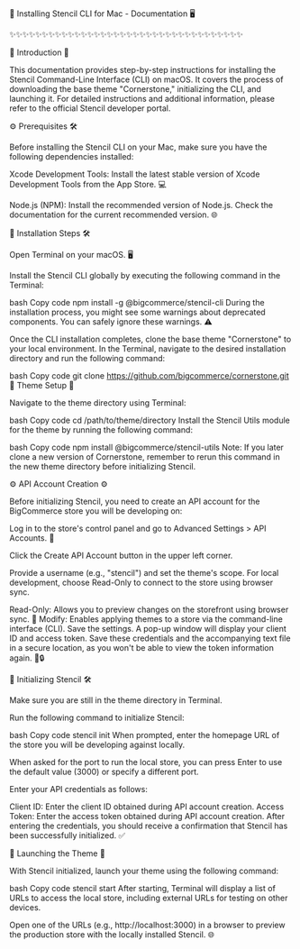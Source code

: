 📝 Installing Stencil CLI for Mac - Documentation 🖥️

✨✨✨✨✨✨✨✨✨✨✨✨✨✨✨✨✨✨✨✨✨✨✨✨✨✨✨✨✨✨✨✨✨✨✨✨

📖 Introduction 🌟

This documentation provides step-by-step instructions for installing the Stencil Command-Line Interface (CLI) on macOS. It covers the process of downloading the base theme "Cornerstone," initializing the CLI, and launching it. For detailed instructions and additional information, please refer to the official Stencil developer portal.

⚙️ Prerequisites 🛠️

Before installing the Stencil CLI on your Mac, make sure you have the following dependencies installed:

Xcode Development Tools: Install the latest stable version of Xcode Development Tools from the App Store. 💻

Node.js (NPM): Install the recommended version of Node.js. Check the documentation for the current recommended version. 🌐

🚀 Installation Steps 🛠️

Open Terminal on your macOS. 🖥️

Install the Stencil CLI globally by executing the following command in the Terminal:

bash
Copy code
npm install -g @bigcommerce/stencil-cli
During the installation process, you might see some warnings about deprecated components. You can safely ignore these warnings. ⚠️

Once the CLI installation completes, clone the base theme "Cornerstone" to your local environment. In the Terminal, navigate to the desired installation directory and run the following command:

bash
Copy code
git clone https://github.com/bigcommerce/cornerstone.git
🎨 Theme Setup 🎨

Navigate to the theme directory using Terminal:

bash
Copy code
cd /path/to/theme/directory
Install the Stencil Utils module for the theme by running the following command:

bash
Copy code
npm install @bigcommerce/stencil-utils
Note: If you later clone a new version of Cornerstone, remember to rerun this command in the new theme directory before initializing Stencil.

⚙️ API Account Creation ⚙️

Before initializing Stencil, you need to create an API account for the BigCommerce store you will be developing on:

Log in to the store's control panel and go to Advanced Settings > API Accounts. 🔑

Click the Create API Account button in the upper left corner.

Provide a username (e.g., "stencil") and set the theme's scope. For local development, choose Read-Only to connect to the store using browser sync.

Read-Only: Allows you to preview changes on the storefront using browser sync. 👀
Modify: Enables applying themes to a store via the command-line interface (CLI).
Save the settings. A pop-up window will display your client ID and access token. Save these credentials and the accompanying text file in a secure location, as you won't be able to view the token information again. 📝🔒

🚀 Initializing Stencil 🛠️

Make sure you are still in the theme directory in Terminal.

Run the following command to initialize Stencil:

bash
Copy code
stencil init
When prompted, enter the homepage URL of the store you will be developing against locally.

When asked for the port to run the local store, you can press Enter to use the default value (3000) or specify a different port.

Enter your API credentials as follows:

Client ID: Enter the client ID obtained during API account creation.
Access Token: Enter the access token obtained during API account creation.
After entering the credentials, you should receive a confirmation that Stencil has been successfully initialized. ✅

🚀 Launching the Theme 🚀

With Stencil initialized, launch your theme using the following command:

bash
Copy code
stencil start
After starting, Terminal will display a list of URLs to access the local store, including external URLs for testing on other devices.

Open one of the URLs (e.g., http://localhost:3000) in a browser to preview the production store with the locally installed Stencil. 🌐
